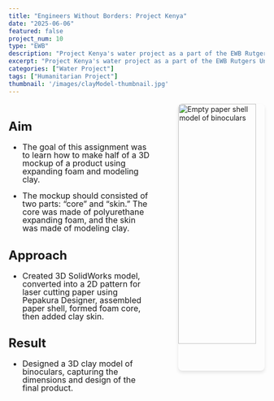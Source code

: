 ```yaml
---
title: "Engineers Without Borders: Project Kenya"
date: "2025-06-06"
featured: false
project_num: 10
type: "EWB"
description: "Project Kenya's water project as a part of the EWB Rutgers University Chapter, which focused on increasing clean water accessibility for a community in Kolunje, Kenya."
excerpt: "Project Kenya's water project as a part of the EWB Rutgers University Chapter, which focused on increasing clean water accessibility for a community in Kolunje, Kenya."
categories: ["Water Project"]
tags: ["Humanitarian Project"]
thumbnail: '/images/clayModel-thumbnail.jpg'
---
```


<div style="display: grid; grid-template-columns: 1.5fr 1fr; gap: 2rem; margin: 1rem 0;">
  <!-- Left Column - Text -->
  <div style="font-size: 1.0rem; line-height: 1.0;">
    <h2>Aim</h2>
     <ul>
      <li><p>The goal of this assignment was to learn how to make half of a 3D mockup of a product using expanding foam and modeling clay.</p></li>
      <li><p>The mockup should consisted of two parts: “core” and “skin.” The core was made of polyurethane expanding foam, and the skin was made of modeling clay.</p></li>
      </ul>
    <h2>Approach</h2>
     <ul>
      <li><p>Created 3D SolidWorks model, converted into a 2D pattern for laser cutting paper using Pepakura Designer, assembled paper shell, formed foam core, then added clay skin.</p></li>
      </ul>
    <h2>Result</h2>
     <ul>
      <li><p>Designed a 3D clay model of binoculars, capturing the dimensions and design of the final product.</p></li>
      </ul>
  </div>

  <!-- Right Column - Images -->
  <div style="display: flex; flex-direction: column; align-items: flex-end; gap: 1rem;">
    <img src="/images/claymodel-papershell.jpg" alt="Empty paper shell model of binoculars" style="width: 90%; border-radius: 8px; box-shadow: 0 4px 6px rgba(0, 0, 0, 0.1);" />
    <!-- <img src="/images/jewelrybox-CAD2.png" alt="CAD model of jewelry box opened" style="width: 90%; border-radius: 8px; box-shadow: 0 4px 6px rgba(0, 0, 0, 0.1);" /> -->
  </div>
</div>

<!-- Section 3: Poster -->
<!-- <div class="grid grid-cols-1 lg:grid-cols-3 gap-8 my-12">
  <div class="lg:col-span-2 prose prose-lg max-w-none">
    <h2>Coffee Cup Product Flyer</h2>
  </div>
  <div class="text-center">
    <a href="/images/ps1 Poster WingWrap.jpg" class="inline-block">
      <img src="/images/ps1 Poster WingWrap.jpg" alt="Cofee cup product poster" class="w-48 h-auto object-cover rounded-lg shadow-md cursor-pointer hover:opacity-90 transition-opacity"/>
    </a>
  </div>
</div> -->
